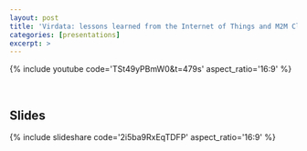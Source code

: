 ```yaml
---
layout: post
title: 'Virdata: lessons learned from the Internet of Things and M2M Cloud Services @ IBM Big Data Developers Meetup, Silicon Valley'
categories: [presentations]
excerpt: >
---
```


{% include youtube code='TSt49yPBmW0&t=479s' aspect_ratio='16:9' %}

<br/>

## Slides

{% include slideshare code='2i5ba9RxEqTDFP' aspect_ratio='16:9' %}